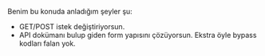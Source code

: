 
Benim bu konuda anladığım şeyler şu:
- GET/POST istek değiştiriyorsun.
-  API dokümanı bulup giden form yapısını çözüyorsun.
Ekstra öyle bypass kodları falan yok.
